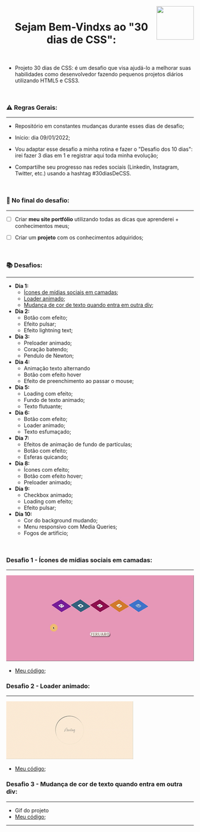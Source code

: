 <img align="right" height="90" width="100" src="https://cdn.jsdelivr.net/gh/devicons/devicon/icons/css3/css3-original.svg" />

<h1 align="center">Sejam Bem-Vindxs ao "30 dias de CSS":</h1>

<br>

* Projeto 30 dias de CSS: é um desafio que visa ajudá-lo a melhorar suas habilidades como desenvolvedor fazendo pequenos projetos diários utilizando HTML5 e CSS3.

<br>

### ⚠ Regras Gerais:

----------

* Repositório em constantes mudanças durante esses dias de desafio;
* Início: dia 09/01/2022;


* Vou adaptar esse desafio a minha rotina e fazer o "Desafio dos 10 dias": irei fazer 3 dias em 1 e registrar aqui toda minha evolução;
* Compartilhe seu progresso nas redes sociais (Linkedin, Instagram, Twitter, etc.) usando a hashtag #30diasDeCSS.

<br>

### 📆 No final do desafio:

---------------

- [ ] Criar **meu site portfólio** utilizando todas as dicas que aprenderei + conhecimentos meus;


- [ ] Criar um **projeto** com os conhecimentos adquiridos;

<br>

### 📚 Desafios:

---------

* **Dia 1:**
  * [Ícones de mídias sociais em camadas](#desafio1);
  * [Loader animado](#desafio2);
  * [Mudança de cor de texto quando entra em outra div](#desafio3);
* **Dia 2:**
  * Botão com efeito;
  * Efeito pulsar;
  * Efeito lightning text;
* **Dia 3:**
  * Preloader animado;
  * Coração batendo;
  * Pendulo de Newton;
* **Dia 4:**
  * Animação texto alternando
  * Botão com efeito hover
  * Efeito de preenchimento ao passar o mouse;
* **Dia 5:**
  * Loading com efeito;
  * Fundo de texto animado;
  * Texto flutuante;
* **Dia 6:**
  * Botão com efeito;
  * Loader animado;
  * Texto esfumaçado;
* **Dia 7:**
  * Efeitos de animação de fundo de partículas;
  * Botão com efeito;
  * Esferas quicando;
* **Dia 8:**
  * Ícones com efeito;
  * Botão com efeito hover;
  * Preloader animado;
* **Dia 9:**
  * Checkbox animado;
  * Loading com efeito;
  * Efeito pulsar;
* **Dia 10:**
  * Cor do background mudando;
  * Menu responsivo com Media Queries;
  * Fogos de artificio;

<br>

### Desafio 1 - Ícones de mídias sociais em camadas:<a name="desafio1"></a> 

-------------------------

<img src="https://github.com/Feruaro/30diasDeCSS-1/blob/minha-feature/Projeto%20-%20dias/Dia1-09.01.22/Desafio1/gif/desafio1.gif">

* [Meu código](https://github.com/Feruaro/30diasDeCSS-1/tree/minha-feature/Projeto%20-%20dias/Dia1-09.01.22/Desafio1);

### Desafio 2 - Loader animado:<a name="desafio2"></a> 

----------------

<img src="https://github.com/Feruaro/30diasDeCSS-1/blob/minha-feature/Projeto%20-%20dias/Dia1-09.01.22/Desafio2/gif/desafio2.gif">

* [Meu código](https://github.com/Feruaro/30diasDeCSS-1/tree/minha-feature/Projeto%20-%20dias/Dia1-09.01.22/Desafio2);

### Desafio 3 - Mudança de cor de texto quando entra em outra div:<a name="desafio3"></a>

------------

* Gif do projeto
* [Meu código](https://github.com/Feruaro/30diasDeCSS-1/tree/minha-feature/Projeto%20-%20dias/Dia1-09.01.22/Desafio3);

-------------



